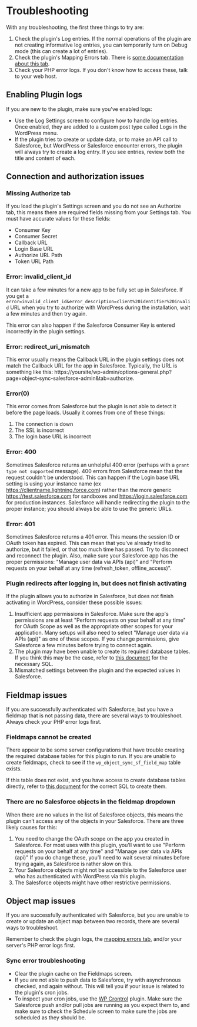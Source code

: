 # Troubleshooting

With any troubleshooting, the first three things to try are:

1. Check the plugin's Log entries. If the normal operations of the plugin are not creating informative log entries, you can temporarily turn on Debug mode (this can create a lot of entries).
2. Check the plugin's Mapping Errors tab. There is [some documentation about this tab](./mapping-errors.md).
3. Check your PHP error logs. If you don't know how to access these, talk to your web host.

## Enabling Plugin logs

If you are new to the plugin, make sure you've enabled logs:
- Use the Log Settings screen to configure how to handle log entries. Once enabled, they are added to a custom post type called Logs in the WordPress menu.
- If the plugin tries to create or update data, or to make an API call to Salesforce, but WordPress or Salesforce encounter errors, the plugin will always try to create a log entry. If you see entries, review both the title and content of each.

## Connection and authorization issues

### Missing Authorize tab

If you load the plugin's Settings screen and you do not see an Authorize tab, this means there are required fields missing from your Settings tab. You must have accurate values for these fields:
- Consumer Key
- Consumer Secret
- Callback URL
- Login Base URL
- Authorize URL Path
- Token URL Path

### Error: invalid_client_id

It can take a few minutes for a new app to be fully set up in Salesforce. If you get a `error=invalid_client_id&error_description=client%20identifier%20invalid` URL when you try to authorize with WordPress during the installation, wait a few minutes and then try again.

This error can also happen if the Salesforce Consumer Key is entered incorrectly in the plugin settings.

### Error: redirect_uri_mismatch

This error usually means the Callback URL in the plugin settings does not match the Callback URL for the app in Salesforce. Typically, the URL is something like this: https://yoursite/wp-admin/options-general.php?page=object-sync-salesforce-admin&tab=authorize.

### Error(0)

This error comes from Salesforce but the plugin is not able to detect it before the page loads. Usually it comes from one of these things:

1. The connection is down
2. The SSL is incorrect
3. The login base URL is incorrect

### Error: 400

Sometimes Salesforce returns an unhelpful 400 error (perhaps with a `grant type not supported` message). 400 errors from Salesforce mean that the request couldn't be understood. This can happen if the Login base URL setting is using your instance name (ex https://clientname.lightning.force.com) rather than the more generic https://test.salesforce.com for sandboxes and https://login.salesforce.com for production instances. Salesforce will handle redirecting the plugin to the proper instance; you should always be able to use the generic URLs.

### Error: 401

Sometimes Salesforce returns a 401 error. This means the session ID or OAuth token has expired. This can mean that you've already tried to authorize, but it failed, or that too much time has passed. Try to disconnect and reconnect the plugin. Also, make sure your Salesforce app has the proper permissions: "Manage user data via APIs (api)" and "Perform requests on your behalf at any time (refresh_token, offline_access)".

### Plugin redirects after logging in, but does not finish activating

If the plugin allows you to authorize in Salesforce, but does not finish activating in WordPress, consider these possible issues:

1. Insufficient app permissions in Salesforce. Make sure the app's permissions are at least "Perform requests on your behalf at any time" for OAuth Scope as well as the appropriate other scopes for your application. Many setups will also need to select "Manage user data via APIs (api)" as one of these scopes. If you change permissions, give Salesforce a few minutes before trying to connect again.
2. The plugin may have been unable to create its required database tables. If you think this may be the case, refer to [this document](./troubleshooting-unable-to-create-database-tables.md) for the necessary SQL.
3. Mismatched settings between the plugin and the expected values in Salesforce.

## Fieldmap issues

If you are successfully authenticated with Salesforce, but you have a fieldmap that is not passing data, there are several ways to troubleshoot. Always check your PHP error logs first.

### Fieldmaps cannot be created

There appear to be some server configurations that have trouble creating the required database tables for this plugin to run. If you are unable to create fieldmaps, check to see if the `wp_object_sync_sf_field_map` table exists.

If this table does not exist, and you have access to create database tables directly, refer to [this document](./troubleshooting-unable-to-create-database-tables.md) for the correct SQL to create them.

### There are no Salesforce objects in the fieldmap dropdown

When there are no values in the list of Salesforce objects, this means the plugin can’t access any of the objects in your Salesforce. There are three likely causes for this:

1. You need to change the OAuth scope on the app you created in Salesforce. For most uses with this plugin, you’ll want to use "Perform requests on your behalf at any time" and "Manage user data via APIs (api)" If you do change these, you’ll need to wait several minutes before trying again, as Salesforce is rather slow on this.
2. Your Salesforce objects might not be accessible to the Salesforce user who has authenticated with WordPress via this plugin.
3. The Salesforce objects might have other restrictive permissions.

## Object map issues

If you are successfully authenticated with Salesforce, but you are unable to create or update an object map between two records, there are several ways to troubleshoot.

Remember to check the plugin logs, the [mapping errors tab](./mapping-errors.md), and/or your server's PHP error logs first.

### Sync error troubleshooting

- Clear the plugin cache on the Fieldmaps screen.
- If you are not able to push data to Salesforce, try with asynchronous checked, and again without. This will tell you if your issue is related to the plugin's cron jobs.
- To inspect your cron jobs, use the [WP Crontrol](https://wordpress.org/plugins/wp-crontrol/) plugin. Make sure the Salesforce push and/or pull jobs are running as you expect them to, and make sure to check the Schedule screen to make sure the jobs are scheduled as they should be.